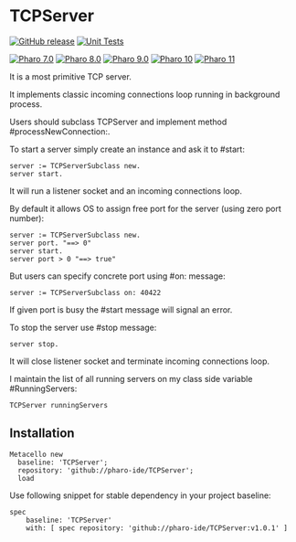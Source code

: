 # TCPServer

[![GitHub release](https://img.shields.io/github/release/pharo-ide/TCPServer.svg)](https://github.com/pharo-ide/TCPServer/releases/latest)
[![Unit Tests](https://github.com/pharo-ide/TCPServer/actions/workflows/tests.yml/badge.svg)](https://github.com/pharo-ide/TCPServer/actions/workflows/tests.yml)

[![Pharo 7.0](https://img.shields.io/badge/Pharo-7.0-informational)](https://pharo.org)
[![Pharo 8.0](https://img.shields.io/badge/Pharo-8.0-informational)](https://pharo.org)
[![Pharo 9.0](https://img.shields.io/badge/Pharo-9.0-informational)](https://pharo.org)
[![Pharo 10](https://img.shields.io/badge/Pharo-10-informational)](https://pharo.org)
[![Pharo 11](https://img.shields.io/badge/Pharo-11-informational)](https://pharo.org)

It is a most primitive TCP server. 

It implements classic incoming connections loop running in background process. 

Users should subclass TCPServer and implement method #processNewConnection:. 

To start a server simply create an instance and ask it to #start:

```Smalltalk
server := TCPServerSubclass new.
server start.
```

It will run a listener socket and an incoming connections loop.

By default it allows OS to assign free port for the server (using zero port number):

```Smalltalk
server := TCPServerSubclass new.
server port. "==> 0"
server start.
server port > 0 "==> true"
```

But users can specify concrete port using #on: message: 

```Smalltalk
server := TCPServerSubclass on: 40422
```

If given port is busy the #start message will signal an error.
		
To stop the server use #stop message: 

```Smalltalk
server stop.
```

It will close listener socket and terminate incoming connections loop. 

I maintain the list of all running servers on my class side variable #RunningServers:

```Smalltalk
TCPServer runningServers
```

## Installation
```Smalltalk
Metacello new
  baseline: 'TCPServer';
  repository: 'github://pharo-ide/TCPServer';
  load
```
Use following snippet for stable dependency in your project baseline:
```Smalltalk
spec
    baseline: 'TCPServer'
    with: [ spec repository: 'github://pharo-ide/TCPServer:v1.0.1' ]
```
